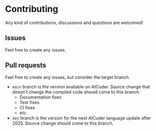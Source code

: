 # Contributing

Any kind of contributions, discussions and questions are welcomed!

## Issues

Feel free to create any issues.

## Pull requests

Feel free to create any issues, but consider the target branch.

- `main` branch is the version available on AtCoder. Source change that doesn't change the compiled code should come to this branch.
  - Documentation fixes
  - Test fixes
  - CI fixes
  - etc.
- `dev` branch is the version for the next AtCoder language update after 2025. Source change should come to this branch.
